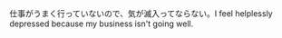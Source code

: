 <tr><td>仕事がうまく行っていないので、気が滅入ってならない。<td><tr><tr><td>I feel helplessly depressed because my business isn't going well.<td><tr></table>

